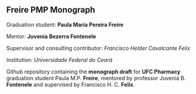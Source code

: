 ## Freire PMP Monograph

Graduation student: **Paula Maria Pereira Freire**

Mentor: **Juvenia Bezerra Fontenele**

Supervisor and consulting contributor: *Francisco Helder Cavalcante Felix*

Institution: *Universidade Federal do Ceará*

Github repository containing the **monograph draft** for **UFC Pharmacy** graduation student Paula M.P. **Freire**, mentored by professor Juvenia B. **Fontenele** and supervised by Francisco H. C. **Felix**.


